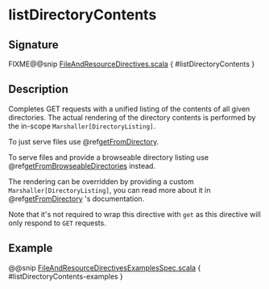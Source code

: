 <a id="listdirectorycontents"></a>
# listDirectoryContents

## Signature

FIXME@@snip [FileAndResourceDirectives.scala](../../../../../../../../../akka-http/src/main/scala/akka/http/scaladsl/server/directives/FileAndResourceDirectives.scala) { #listDirectoryContents }

## Description

Completes GET requests with a unified listing of the contents of all given directories. The actual rendering of the
directory contents is performed by the in-scope `Marshaller[DirectoryListing]`.

To just serve files use @ref[getFromDirectory](getFromDirectory.md#getfromdirectory).

To serve files and provide a browseable directory listing use @ref[getFromBrowseableDirectories](getFromBrowseableDirectories.md#getfrombrowseabledirectories) instead.

The rendering can be overridden by providing a custom `Marshaller[DirectoryListing]`, you can read more about it in
@ref[getFromDirectory](getFromDirectory.md#getfromdirectory) 's documentation.

Note that it's not required to wrap this directive with `get` as this directive will only respond to `GET` requests.

## Example

@@snip [FileAndResourceDirectivesExamplesSpec.scala](../../../../../../../test/scala/docs/http/scaladsl/server/directives/FileAndResourceDirectivesExamplesSpec.scala) { #listDirectoryContents-examples }